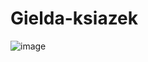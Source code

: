 # Gielda-ksiazek
![image](https://github.com/user-attachments/assets/b6c90352-6705-49e9-ad3c-4e3e65562cb9)
